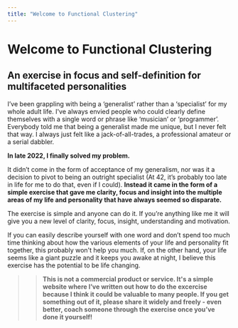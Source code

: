 ```yaml
---
title: "Welcome to Functional Clustering"
---
```


# Welcome to Functional Clustering
## An exercise in focus and self-definition for multifaceted personalities

I’ve been grappling with being a ‘generalist’ rather than a ‘specialist’ for my whole adult life.  I've always envied people who could clearly define themselves with a single word or phrase like ‘musician’ or ‘programmer’.  Everybody told me that being a generalist made me unique, but I never felt that way.  I always just felt like a jack-of-all-trades, a professional amateur or a serial dabbler.

**In late 2022, I finally solved my problem.**

It didn’t come in the form of acceptance of my generalism, nor was it a decision to pivot to being an outright specialist (At 42, it’s probably too late in life for me to do that, even if I could).  **Instead it came in the form of a simple exercise that gave me clarity, focus and insight into the multiple areas of my life and personality that have always seemed so disparate.**

The exercise is simple and anyone can do it.  If you’re anything like me it will give you a new level of clarity, focus, insight, understanding and motivation.

If you can easily describe yourself with one word and don’t spend too much time thinking about how the various elements of your life and personality fit together, this probably won't help you much.  If, on the other hand, your life seems like a giant puzzle and it keeps you awake at night, I believe this exercise has the potential to be life changing.

>> **This is not a commercial product or service.  It's a simple website where I’ve written out how to do the excercise because I think it could be valuable to many people.  If you get something out of it, please share it widely and freely - even better, coach someone through the exercise once you’ve done it yourself!**


